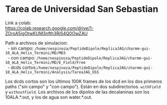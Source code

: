 # Tarea de Universidad San Sebastian
Link a colab: <br />
https://colab.research.google.com/drive/1-ZOrsA5igOtwKUM3nfth3RjS4Q0OwZAU

Path a archivos de simulacion: <br />
&nbsp; - sin campo: `/home/nespinoza/PeptideDipole/ReplicaJAG/charmm-gui-10_ALA_Helix_Termini/MD/MD3` <br />
&nbsp; - con campo: `/home/nespinoza/PeptideDipole/ReplicaJAG/charmm-gui-10_ALA_Helix_Termini/MD/E_Field/Free`<br />
&nbsp; - dcds cortos:`/home/nespinoza/PeptideDipole/ReplicaJAG/charmm-gui-10_ALA_Helix_Termini/Analysis/TareaJAG_USS`

Los dcds cortos son los últimos 100K frames de los dcd en los dos primeros paths ("sin campo" y "con campo"). Están en dos subdirectorios. `withField` y `withoutField`. Los archivos de los dipolos de las decalaninas son los 10ALA.\*.out, y los de agua son water.\*.out.
